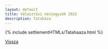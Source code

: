 ```yaml
---
layout: default
title: Választási névjegyzék 2022
description: Tataháza
---
```


{% include settlementHTMLs/Tatahaaza.html %}

[Vissza](../)